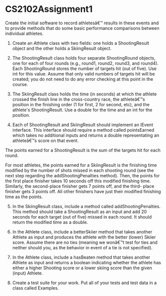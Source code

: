 # CS2102Assignment1
Create the initial software to record athletesâ€™ results in these events and to provide methods that do some basic performance comparisons between individual athletes. 

1. Create an Athlete class with two fields: one holds a ShootingResult object and the other holds a SkiingResult object.

2. The ShootingResult class holds four separate ShootingRound objects, one for each of four rounds (e.g., round1, round2, round3, and round4). Each ShootingRound stores the number of targets hit (out of five). Use int for this value. Assume that only valid numbers of targets hit will be created; you do not need to do any error checking at this point in the course.

3. The SkiingResult class holds the time (in seconds) at which the athlete crossed the finish line in the cross-country race, the athleteâ€™s position in the finishing order (1 for first, 2 for second, etc), and the athlete's ShootingResult. Use a double for the time and an int for the position.

4. Each of ShootingResult and SkiingResult should implement an IEvent interface. This interface should require a method called pointsEarned which takes no additional inputs and returns a double representating an athleteâ€™s score on that event.

  The points earned for a ShootingResult is the sum of the targets hit for each round.
  
  For most athletes, the points earned for a SkiingResult is the finishing time modified by the number of shots missed in each   shooting round (see the next step regarding the addShootingPenalties method). Then, the points for the first place finisher   takes 10 seconds off this modified finishing time. Similarly, the second-place finisher gets 7 points off, and the third-     place finisher gets 3 points off. All other finishers have just their modified finishing time as the points.
  
5. In the SkiingResult class, include a method called addShootingPenalties. This method should take a ShootingResult as an input and add 20 seconds for each target (out of five) missed in each round. It should return the modified time as a double.

6. In the Athlete class, include a betterSkiier method that takes another Athlete as input and produces the athlete with the better (lower) Skiier score. Assume there are no ties (meaning we wonâ€™t test for ties and neither should you, as the behavior in event of a tie is not specified).

7. In the Athlete class, include a hasBeaten method that takes another Athlete as input and returns a boolean indicating whether the athlete has either a higher Shooting score or a lower skiing score than the given (input) Athlete.

8. Create a test suite for your work. Put all of your tests and test data in a class called Examples.
